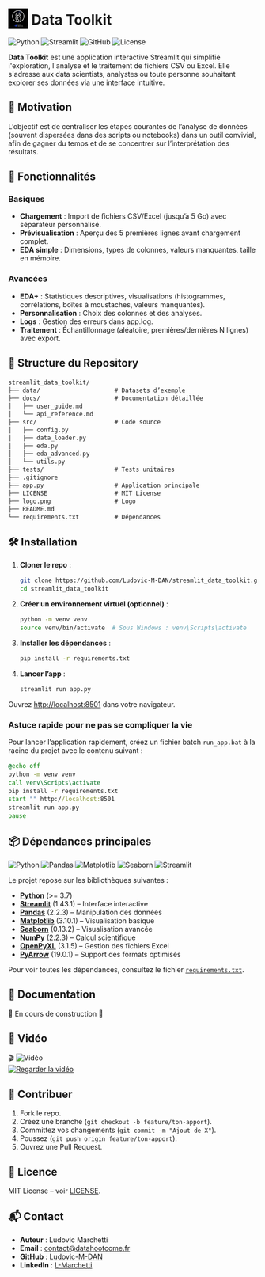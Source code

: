 # <img src="logo.png" alt="Logo" width="40" style="vertical-align: text-bottom;"/> Data Toolkit

![Python](https://img.shields.io/badge/Python-3776AB?style=flat&logo=python&logoColor=white)
![Streamlit](https://img.shields.io/badge/Streamlit-FF4B4B?style=flat&logo=streamlit&logoColor=white)
![GitHub](https://img.shields.io/badge/GitHub-181717?style=flat&logo=github&logoColor=white)
![License](https://img.shields.io/badge/license-MIT-blue)

**Data Toolkit** est une application interactive Streamlit qui simplifie l'exploration, l'analyse et le traitement de fichiers CSV ou Excel. Elle s'adresse aux data scientists, analystes ou toute personne souhaitant explorer ses données via une interface intuitive.

## 🎯 Motivation
L’objectif est de centraliser les étapes courantes de l’analyse de données (souvent dispersées dans des scripts ou notebooks) dans un outil convivial, afin de gagner du temps et de se concentrer sur l’interprétation des résultats.

## 🚀 Fonctionnalités

### Basiques
- **Chargement** : Import de fichiers CSV/Excel (jusqu’à 5 Go) avec séparateur personnalisé.
- **Prévisualisation** : Aperçu des 5 premières lignes avant chargement complet.
- **EDA simple** : Dimensions, types de colonnes, valeurs manquantes, taille en mémoire.

### Avancées
- **EDA+** : Statistiques descriptives, visualisations (histogrammes, corrélations, boîtes à moustaches, valeurs manquantes).
- **Personnalisation** : Choix des colonnes et des analyses.
- **Logs** : Gestion des erreurs dans app.log.
- **Traitement** : Échantillonnage (aléatoire, premières/dernières N lignes) avec export.

## 📂 Structure du Repository
```
streamlit_data_toolkit/
├── data/                     # Datasets d’exemple
├── docs/                     # Documentation détaillée
│   ├── user_guide.md
│   └── api_reference.md
├── src/                      # Code source
│   ├── config.py
│   ├── data_loader.py
│   ├── eda.py
│   ├── eda_advanced.py
│   └── utils.py
├── tests/                    # Tests unitaires
├── .gitignore
├── app.py                    # Application principale
├── LICENSE                   # MIT License
├── logo.png                  # Logo
├── README.md
└── requirements.txt          # Dépendances
```

## 🛠️ Installation

1. **Cloner le repo** :
   ```bash
   git clone https://github.com/Ludovic-M-DAN/streamlit_data_toolkit.git
   cd streamlit_data_toolkit
   ```

2. **Créer un environnement virtuel (optionnel)** :
   ```bash
   python -m venv venv
   source venv/bin/activate  # Sous Windows : venv\Scripts\activate
   ```

3. **Installer les dépendances** :
   ```bash
   pip install -r requirements.txt
   ```

4. **Lancer l’app** :
   ```bash
   streamlit run app.py
   ```

Ouvrez [http://localhost:8501](http://localhost:8501) dans votre navigateur.

### Astuce rapide pour ne pas se compliquer la vie
Pour lancer l’application rapidement, créez un fichier batch `run_app.bat` à la racine du projet avec le contenu suivant :

```bat
@echo off
python -m venv venv
call venv\Scripts\activate
pip install -r requirements.txt
start "" http://localhost:8501
streamlit run app.py
pause
```

## 📦 Dépendances principales
![Python](https://img.shields.io/badge/Python-3.7+-3776AB?style=flat&logo=python&logoColor=white)
![Pandas](https://img.shields.io/badge/Pandas-2.2.3-150458?style=flat&logo=pandas&logoColor=white)
![Matplotlib](https://img.shields.io/badge/Matplotlib-3.10.1-11557C?style=flat&logo=python&logoColor=white)
![Seaborn](https://img.shields.io/badge/Seaborn-0.13.2-4E148C?style=flat&logo=python&logoColor=white)
![Streamlit](https://img.shields.io/badge/Streamlit-1.43.1-FF4B4B?style=flat&logo=streamlit&logoColor=white)

Le projet repose sur les bibliothèques suivantes :
- **[Python](https://www.python.org/)** (>= 3.7)
- **[Streamlit](https://streamlit.io/)** (1.43.1) – Interface interactive
- **[Pandas](https://pandas.pydata.org/)** (2.2.3) – Manipulation des données
- **[Matplotlib](https://matplotlib.org/)** (3.10.1) – Visualisation basique
- **[Seaborn](https://seaborn.pydata.org/)** (0.13.2) – Visualisation avancée
- **[NumPy](https://numpy.org/)** (2.2.3) – Calcul scientifique
- **[OpenPyXL](https://openpyxl.readthedocs.io/en/stable/)** (3.1.5) – Gestion des fichiers Excel
- **[PyArrow](https://arrow.apache.org/)** (19.0.1) – Support des formats optimisés

Pour voir toutes les dépendances, consultez le fichier [`requirements.txt`](requirements.txt).

## 📖 Documentation
🚧 En cours de construction 🚧

## 🎥 Vidéo
🎬 ![Vidéo](https://img.shields.io/badge/Video-Play-green?style=flat&logo=youtube&logoColor=white)  
[![Regarder la vidéo](https://img.youtube.com/vi/ID_DE_LA_VIDEO/maxresdefault.jpg)](https://www.youtube.com/watch?v=ID_DE_LA_VIDEO)

## 🤝 Contribuer
1. Fork le repo.
2. Créez une branche (`git checkout -b feature/ton-apport`).
3. Committez vos changements (`git commit -m "Ajout de X"`).
4. Poussez (`git push origin feature/ton-apport`).
5. Ouvrez une Pull Request.

## 📜 Licence
MIT License – voir [LICENSE](LICENSE).

## 📬 Contact
- **Auteur** : Ludovic Marchetti  
- **Email** : contact@datahootcome.fr  
- **GitHub** : [Ludovic-M-DAN](https://github.com/Ludovic-M-DAN)  
- **LinkedIn** : [L-Marchetti](https://www.linkedin.com/in/l-marchetti/)
